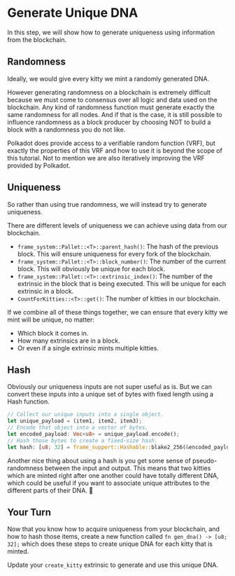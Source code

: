 # Generate Unique DNA

In this step, we will show how to generate uniqueness using information from the blockchain.

## Randomness

Ideally, we would give every kitty we mint a randomly generated DNA.

However generating randomness on a blockchain is extremely difficult because we must come to consensus over all logic and data used on the blockchain. Any kind of randomness function must generate exactly the same randomness for all nodes. And if that is the case, it is still possible to influence randomness as a block producer by choosing NOT to build a block with a randomness you do not like.

Polkadot does provide access to a verifiable random function (VRF), but exactly the properties of this VRF and how to use it is beyond the scope of this tutorial. Not to mention we are also iteratively improving the VRF provided by Polkadot.

## Uniqueness

So rather than using true randomness, we will instead try to generate uniqueness.

There are different levels of uniqueness we can achieve using data from our blockchain.

- `frame_system::Pallet::<T>::parent_hash()`: The hash of the previous block. This will ensure uniqueness for every fork of the blockchain.
- `frame_system::Pallet::<T>::block_number()`: The number of the current block. This will obviously be unique for each block.
- `frame_system::Pallet::<T>::extrinsic_index()`: The number of the extrinsic in the block that is being executed. This will be unique for each extrinsic in a block.
- `CountForKitties::<T>::get()`: The number of kitties in our blockchain.

If we combine all of these things together, we can ensure that every kitty we mint will be unique, no matter:

- Which block it comes in.
- How many extrinsics are in a block.
- Or even if a single extrinsic mints multiple kitties.

## Hash

Obviously our uniqueness inputs are not super useful as is. But we can convert these inputs into a unique set of bytes with fixed length using a Hash function.

```rust
// Collect our unique inputs into a single object.
let unique_payload = (item1, item2, item3);
// Encode that object into a vector of bytes.
let encoded_payload: Vec<u8> = unique_payload.encode();
// Hash those bytes to create a fixed-size hash.
let hash: [u8; 32] = frame_support::Hashable::blake2_256(&encoded_payload)
```

Another nice thing about using a hash is you get some sense of pseudo-randomness between the input and output. This means that two kitties which are minted right after one another could have totally different DNA, which could be useful if you want to associate unique attributes to the different parts of their DNA. 🤔


## Your Turn

Now that you know how to acquire uniqueness from your blockchain, and how to hash those items, create a new function called `fn gen_dna() -> [u8; 32];` which does these steps to create unique DNA for each kitty that is minted.

Update your `create_kitty` extrinsic to generate and use this unique DNA.
